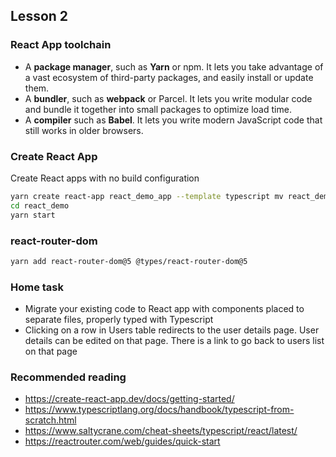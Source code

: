 ## Lesson 2

### React App toolchain

- A **package manager**, such as **Yarn** or npm. It lets you take advantage of a vast ecosystem of third-party packages, and easily install or update them.
- A **bundler**, such as **webpack** or Parcel. It lets you write modular code and bundle it together into small packages to optimize load time.
- A **compiler** such as **Babel**. It lets you write modern JavaScript code that still works in older browsers.

### Create React App

Create React apps with no build configuration

```bash
yarn create react-app react_demo_app --template typescript mv react_demo_app/* react_demo (your current project name) rm -rf react_demo_app
cd react_demo
yarn start
```

### react-router-dom

```bash
yarn add react-router-dom@5 @types/react-router-dom@5
```

### Home task

- Migrate your existing code to React app with components placed to separate files, properly typed with Typescript
- Clicking on a row in Users table redirects to the user details page. User details can be edited on that page.
There is a link to go back to users list on that page

### Recommended reading

- https://create-react-app.dev/docs/getting-started/
- https://www.typescriptlang.org/docs/handbook/typescript-from-scratch.html
- https://www.saltycrane.com/cheat-sheets/typescript/react/latest/
- https://reactrouter.com/web/guides/quick-start
